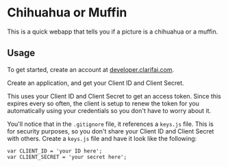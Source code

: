 Chihuahua or Muffin
===========================

This is a quick webapp that tells you if a picture is a chihuahua or a muffin.

## Usage

To get started, create an account at [developer.clarifai.com](http://developer.clarifai.com).

Create an application, and get your Client ID and Client Secret.

This uses your Client ID and Client Secret to get an access token. Since this
expires every so often, the client is setup to renew the token for you
automatically using your credentials so you don't have to worry about it.

You'll notice that in the `.gitignore` file, it references a `keys.js` file.
This is for security purposes, so you don't share your Client ID and Client
Secret with others.  Create a `keys.js` file and have it look like the following:

```
var CLIENT_ID = 'your ID here';
var CLIENT_SECRET = 'your secret here';
```
